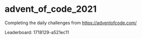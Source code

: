 # advent_of_code_2021
Completing the daily challenges from https://adventofcode.com/

Leaderboard:
1718129-a521ec11